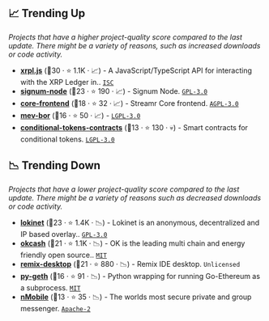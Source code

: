 ## 📈 Trending Up

_Projects that have a higher project-quality score compared to the last update. There might be a variety of reasons, such as increased downloads or code activity._

- <b><a href="https://github.com/XRPLF/xrpl.js">xrpl.js</a></b> (🥇30 ·  ⭐ 1.1K · 📈) - A JavaScript/TypeScript API for interacting with the XRP Ledger in.. <code><a href="http://bit.ly/3hkKRql">ISC</a></code>
- <b><a href="https://github.com/signum-network/signum-node">signum-node</a></b> (🥇23 ·  ⭐ 190 · 📈) - Signum Node. <code><a href="http://bit.ly/2M0xdwT">GPL-3.0</a></code>
- <b><a href="https://github.com/streamr-dev/core-frontend">core-frontend</a></b> (🥈18 ·  ⭐ 32 · 📈) - Streamr Core frontend. <code><a href="http://bit.ly/3pwmjO5">AGPL-3.0</a></code>
- <b><a href="https://github.com/marlinprotocol/mev-bor">mev-bor</a></b> (🥈16 ·  ⭐ 50 · 📈) -  <code><a href="http://bit.ly/37RvQcA">LGPL-3.0</a></code>
- <b><a href="https://github.com/gnosis/conditional-tokens-contracts">conditional-tokens-contracts</a></b> (🥉13 ·  ⭐ 130 · 💀) - Smart contracts for conditional tokens. <code><a href="http://bit.ly/37RvQcA">LGPL-3.0</a></code>

## 📉 Trending Down

_Projects that have a lower project-quality score compared to the last update. There might be a variety of reasons such as decreased downloads or code activity._

- <b><a href="https://github.com/oxen-io/lokinet">lokinet</a></b> (🥇23 ·  ⭐ 1.4K · 📉) - Lokinet is an anonymous, decentralized and IP based overlay.. <code><a href="http://bit.ly/2M0xdwT">GPL-3.0</a></code>
- <b><a href="https://github.com/okcashpro/okcash">okcash</a></b> (🥈21 ·  ⭐ 1.1K · 📉) - OK is the leading multi chain and energy friendly open source.. <code><a href="http://bit.ly/34MBwT8">MIT</a></code>
- <b><a href="https://github.com/ethereum/remix-desktop">remix-desktop</a></b> (🥈21 ·  ⭐ 880 · 📉) - Remix IDE desktop. <code>Unlicensed</code>
- <b><a href="https://github.com/ethereum/py-geth">py-geth</a></b> (🥈16 ·  ⭐ 91 · 📉) - Python wrapping for running Go-Ethereum as a subprocess. <code><a href="http://bit.ly/34MBwT8">MIT</a></code>
- <b><a href="https://github.com/nknorg/nMobile">nMobile</a></b> (🥉13 ·  ⭐ 35 · 📉) - The worlds most secure private and group messenger. <code><a href="http://bit.ly/3nYMfla">Apache-2</a></code>


